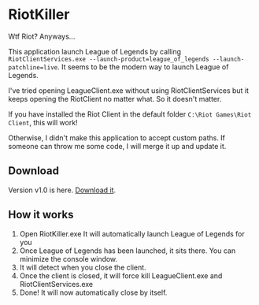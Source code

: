 # RiotKiller

Wtf Riot? Anyways...

This application launch League of Legends by calling `RiotClientServices.exe --launch-product=league_of_legends --launch-patchline=live`. It seems to be the modern way to launch League of Legends.

I've tried opening LeagueClient.exe without using RiotClientServices but it keeps opening the RiotClient no matter what. So it doesn't matter.

If you have installed the Riot Client in the default folder `C:\Riot Games\Riot Client`, this will work! 

Otherwise, I didn't make this application to accept custom paths. If someone can throw me some code, I will merge it up and update it.

## Download

Version v1.0 is here. [Download it](https://github.com/Arecsu/RiotKiller/releases/download/v1.0/RiotKiller.exe).

## How it works

1. Open RiotKiller.exe It will automatically launch League of Legends for you
2. Once League of Legends has been launched, it sits there. You can minimize the console window.
3. It will detect when you close the client.
4. Once the client is closed, it will force kill LeagueClient.exe and RiotClientServices.exe
5. Done! It will now automatically close by itself.
